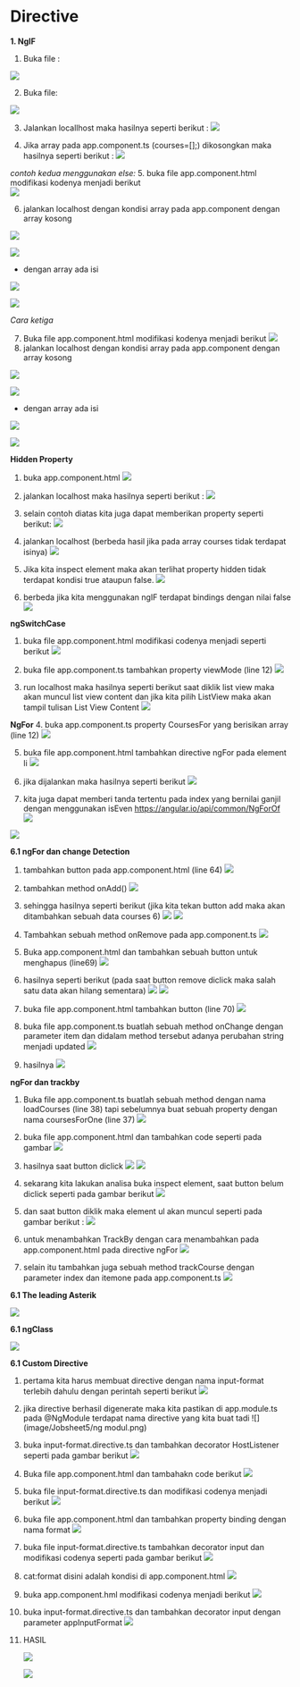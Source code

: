 # Directive

**1. NgIF**

1. Buka file :

  ![](image/Jobsheet5/1.png)

2. Buka file:

  ![](image/Jobsheet5/2.png)

3. Jalankan locallhost maka hasilnya seperti berikut :
![](image/Jobsheet5/3.png)

4. Jika array pada app.component.ts (courses=[];) dikosongkan maka hasilnya seperti berikut :
 ![](image/Jobsheet5/4.png)
 
*contoh kedua  menggunakan else:*
5. buka file app.component.html modifikasi kodenya menjadi berikut  
 ![](image/Jobsheet5/5.png)

6. jalankan localhost dengan kondisi array pada app.component 
dengan array kosong

![](image/Jobsheet5/6.png)

![](image/Jobsheet5/2k.png)

* dengan array ada isi

![](image/Jobsheet5/7.png)

![](image/Jobsheet5/3.png)

*Cara ketiga*

7.  Buka file app.component.html modifikasi kodenya menjadi berikut
![](image/Jobsheet5/3p.png)
8. jalankan localhost dengan kondisi array pada app.component
dengan array kosong

![](image/Jobsheet5/6.png)

![](image/Jobsheet5/2k.png)

* dengan array ada isi

![](image/Jobsheet5/7.png)

![](image/Jobsheet5/3.png)

**Hidden Property**

1. buka app.component.html 
![](image/Jobsheet5/hidden.png)

2. jalankan localhost maka hasilnya seperti berikut : 
![](image/Jobsheet5/hh.png)

3. selain contoh diatas kita juga dapat memberikan property seperti berikut:
![](image/Jobsheet5/chp.png)

4. jalankan localhost (berbeda hasil jika pada array courses tidak terdapat isinya)
![](image/Jobsheet5/hcp.png)

5. Jika kita inspect element maka akan terlihat property hidden tidak terdapat kondisi true ataupun false.
![](image/Jobsheet5/true.png)

6. berbeda jika kita menggunakan ngIF terdapat bindings dengan nilai false 
![](image/Jobsheet5/false.png)

**ngSwitchCase**

1. buka file app.component.html modifikasi codenya menjadi seperti berikut 
![](image/Jobsheet5/sc.png)

2. buka file app.component.ts tambahkan property viewMode (line 12) 
![](image/Jobsheet5/sc2.png)

3. run localhost maka hasilnya seperti berikut saat diklik list view maka akan muncul list view content dan jika kita pilih ListView maka akan tampil tulisan List View Content 
 ![](image/Jobsheet5/hsc.png)
 
**NgFor**
4. buka app.component.ts property CoursesFor yang berisikan array (line 12) 
 ![](image/Jobsheet5/ngf2.png)

5. buka file app.component.html tambahkan directive ngFor pada element li
 ![](image/Jobsheet5/ngf1.png)

6. jika dijalankan maka hasilnya seperti berikut
 ![](image/Jobsheet5/hngf.png)

7. kita juga dapat memberi tanda tertentu pada index yang bernilai ganjil dengan menggunakan isEven https://angular.io/api/common/NgForOf  
  ![](image/Jobsheet5/ngfe1.png)

  ![](image/Jobsheet5/he.png)

**6.1 ngFor dan change Detection**
1. tambahkan button pada app.component.html (line 64) 
 ![](image/Jobsheet5/cd1.png)

2. tambahkan method onAdd()
  ![](image/Jobsheet5/cd2.png)

3. sehingga hasilnya seperti berikut (jika kita tekan button add maka akan ditambahkan sebuah data courses 6) 
    ![](image/Jobsheet5/hc.png)
    ![](image/Jobsheet5/hc2.png)

4. Tambahkan sebuah method onRemove pada app.component.ts 
![](image/Jobsheet5/8.png)

5. Buka app.component.html dan tambahkan sebuah button untuk menghapus (line69)
![](image/Jobsheet5/remove.png)

6. hasilnya seperti berikut (pada saat button remove diclick maka salah satu data akan hilang sementara)
![](image/Jobsheet5/rh.png)
![](image/Jobsheet5/sr.png)

7. buka file app.component.html tambahkan button (line 70) 
![](image/Jobsheet5/u1.png)

8. buka file app.component.ts buatlah sebuah method onChange dengan parameter item dan didalam method tersebut adanya perubahan string menjadi updated 
![](image/Jobsheet5/u2.png)

9. hasilnya 
![](image/Jobsheet5/hu.png)

**ngFor dan trackby**

1. Buka file app.component.ts buatlah sebuah method dengan nama loadCourses (line 38) tapi sebelumnya buat sebuah property dengan nama coursesForOne (line 37) 
![](image/Jobsheet5/trackby.png)

2. buka file app.component.html dan tambahkan code seperti pada gambar
![](image/Jobsheet5/13.png)

3. hasilnya saat button diclick
![](image/Jobsheet5/ht1.png)
![](image/Jobsheet5/ht2.png)

4. sekarang kita lakukan analisa buka inspect element, saat button belum diclick seperti pada gambar berikut 
![](image/Jobsheet5/it1.png)

5. dan saat button diklik maka element ul akan muncul seperti pada gambar berikut :
 ![](image/Jobsheet5/it2.png)

6. untuk menambahkan TrackBy dengan cara menambahkan pada app.component.html pada directive ngFor 
![](image/Jobsheet5/mt2.png)

7. selain itu tambahkan juga sebuah method trackCourse dengan parameter index dan itemone pada app.component.ts
![](image/Jobsheet5/mt3.png)

**6.1 The leading Asterik**

![](image/Jobsheet5/tl.png)

**6.1 ngClass**

![](image/Jobsheet5/class.png)

**6.1 Custom Directive**
1. pertama kita harus membuat directive dengan nama input-format terlebih dahulu dengan perintah seperti berikut
![](image/Jobsheet5/iif.png)

2. jika directive berhasil digenerate maka kita pastikan di app.module.ts pada @NgModule terdapat nama directive yang kita buat tadi 
 ![](image/Jobsheet5/ng modul.png)
 
3. buka input-format.directive.ts dan tambahkan decorator HostListener seperti pada gambar berikut
  ![](image/Jobsheet5/hl.png)

4. Buka file app.component.html dan tambahakn code berikut
  ![](image/Jobsheet5/bi1.png)

5. buka file input-format.directive.ts dan modifikasi codenya menjadi berikut 
 ![](image/Jobsheet5/12.png)

6. buka file app.component.html dan tambahkan property binding dengan nama format 
  ![](image/Jobsheet5/15.png)

7. buka file input-format.directive.ts tambahkan decorator input dan modifikasi codenya seperti pada gambar berikut
    ![](image/Jobsheet5/18.png)

8. cat:format disini adalah kondisi di app.component.html 
    ![](image/Jobsheet5/20.png)

9. buka app.component.hml modifikasi codenya menjadi berikut
 ![](image/Jobsheet5/21.png)

10. buka input-format.directive.ts dan tambahkan decorator input dengan parameter appInputFormat 
  ![](image/Jobsheet5/22.png)

11. HASIL

    ![](image/Jobsheet5/ha1.png)
    
    ![](image/Jobsheet5/ha2.png)
